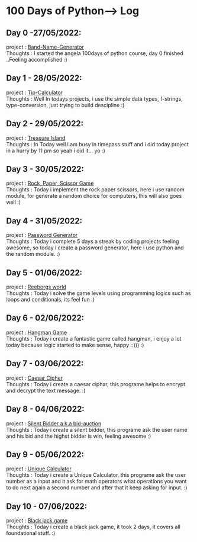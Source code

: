 # 100 Days of Python--> Log

## Day 0 -27/05/2022:
project : [Band-Name-Generator](https://github.com/ashwinam/100DaysOfPython/blob/main/daily%20projects/Day_1/main.py)  
Thoughts : I started the angela 100days of python course, day 0 finished ..Feeling accomplished :)


## Day 1 - 28/05/2022:
project : [Tip-Calculator](https://github.com/ashwinam/100DaysOfPython/blob/main/daily%20projects/Day_2/main.py)  
Thoughts : Well In todays projects, i use the simple data types, f-strings, type-conversion, just trying to build descipline  :)


## Day 2 - 29/05/2022:
project : [Treasure Island](https://github.com/ashwinam/100DaysOfPython/blob/main/daily%20projects/Day_3/main.py)  
Thoughts : In Today well i am busy in timepass stuff and i did today project in a hurry by 11 pm so yeah i did it... yo  :)


## Day 3 - 30/05/2022:
project : [Rock, Paper, Scissor Game](https://github.com/ashwinam/100DaysOfPython/blob/main/daily%20projects/Day_4/main.py)  
Thoughts : Today i implement the rock paper scissors, here i use random module, for generate a random choice for computers, this will also goes well  :)

## Day 4 - 31/05/2022:
project : [Password Generator](https://github.com/ashwinam/100DaysOfPython/blob/main/daily%20projects/Day_5/main.py)  
Thoughts : Today i complete 5 days a streak by coding projects feeling awesome, so today i create a password generator, here i use python and the random module. :)

## Day 5 - 01/06/2022:
project : [Reeborgs world](https://reeborg.ca/index_en.html)  
Thoughts : Today i solve the game levels using programming logics such as loops and conditionals, its feel fun :)

## Day 6 - 02/06/2022:
project : [Hangman Game](https://github.com/ashwinam/100DaysOfPython/blob/main/daily%20projects/Day_7/main.py)  
Thoughts : Today i create a fantastic game called hangman, i enjoy a lot today because logic started to make sense, happy ::))) :)

## Day 7 - 03/06/2022:
project : [Caesar Cipher](https://github.com/ashwinam/100DaysOfPython/blob/main/daily%20projects/Day_8/main.py)  
Thoughts : Today i create a caesar ciphar, this programe helps to encrypt and decrypt the text message. :)


## Day 8 - 04/06/2022:
project : [Silent Bidder a.k.a bid-auction](https://github.com/ashwinam/100DaysOfPython/blob/main/daily%20projects/Day_9/main.py)  
Thoughts : Today i create a silent bidder, this programe ask the user name and his bid and the highst bidder is win, feeling awesome :)


## Day 9 - 05/06/2022:
project : [Unique Calculator](https://github.com/ashwinam/100DaysOfPython/blob/main/daily%20projects/Day_10/main.py)  
Thoughts : Today i create a Unique Calculator, this programe ask the user number as a input and it ask for math operators what operations you want to do next again a second number and after that it keep asking for input. :)

## Day 10 - 07/06/2022:
project : [Black jack game](https://github.com/ashwinam/100DaysOfPython/blob/main/daily%20projects/Day%2011/main.py)  
Thoughts : Today i create a black jack game, it took 2 days, it covers all foundational stuff. :)